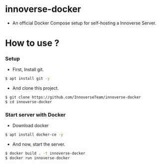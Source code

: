 # innoverse-docker
- An official Docker Compose setup for self-hosting a Innoverse Server.

# How to use ?
### Setup
- First, Install git.
```bash
$ apt install git -y
```
- And clone this project.
```bash
$ git clone https://github.com/InnoverseTeam/innoverse-docker
$ cd innoverse-docker
```

### Start server with Docker
- Download docker
```bash
$ apt install docker-ce -y
```
- And now, start the server.
```bash
$ docker build . -t innoverse-docker
$ docker run innoverse-docker
```
